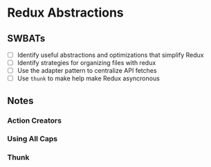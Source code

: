 Redux Abstractions
==================

## SWBATs
- [ ] Identify useful abstractions and optimizations that simplify Redux 
- [ ] Identify strategies for organizing files with redux
- [ ] Use the adapter pattern to centralize API fetches
- [ ] Use `thunk` to make help make Redux asyncronous

## Notes

### Action Creators

### Using All Caps

### Thunk